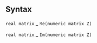 ## Syntax

`real matrix`<span class="nowrap"> _ `Re(numeric matrix Z)`

`real matrix`<span class="nowrap"> _ `Im(numeric matrix Z)`
